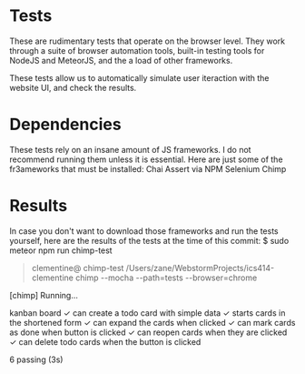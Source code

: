 # Tests

These are rudimentary tests that operate on the browser level. They work through a suite of browser automation tools,
built-in testing tools for NodeJS and MeteorJS, and the a load of other frameworks.

These tests allow us to automatically simulate user iteraction with the website UI, and check the results.

# Dependencies

These tests rely on an insane amount of JS frameworks. I do not recommend running them unless it is essential.
Here are just some of the fr3ameworks that must be installed:
Chai
Assert via NPM
Selenium
Chimp

# Results

In case you don't want to download those frameworks and run the tests yourself, here are the results of the tests
at the time of this commit:
$ sudo meteor npm run chimp-test

> clementine@ chimp-test /Users/zane/WebstormProjects/ics414-clementine
> chimp --mocha --path=tests --browser=chrome



[chimp] Running...


  kanban board
    ✓ can create a todo card with simple data
    ✓ starts cards in the shortened form
    ✓ can expand the cards when clicked
    ✓ can mark cards as done when button is clicked
    ✓ can reopen cards when they are clicked
    ✓ can delete todo cards when the button is clicked


  6 passing (3s)


